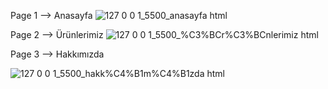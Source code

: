 
Page 1 --> Anasayfa
![127 0 0 1_5500_anasayfa html](https://github.com/user-attachments/assets/7317ae39-3a6d-4156-b438-cc1193929c98)


Page 2 --> Ürünlerimiz
![127 0 0 1_5500_%C3%BCr%C3%BCnlerimiz html](https://github.com/user-attachments/assets/b5cf23b0-750e-46d1-b68f-c711020174c0)



Page 3 --> Hakkımızda

![127 0 0 1_5500_hakk%C4%B1m%C4%B1zda html](https://github.com/user-attachments/assets/041773d3-236c-4425-afa5-1699fb75a488)

